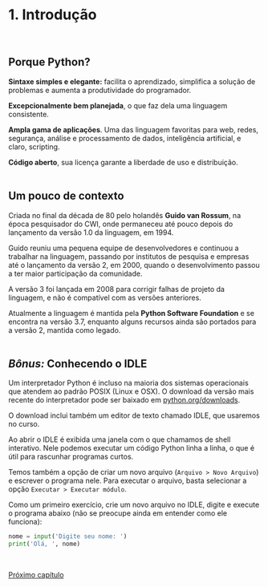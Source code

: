 # 1. Introdução 
<br>

## Porque Python?

**Sintaxe simples e elegante:** facilita o aprendizado, simplifica a solução de problemas e aumenta a produtividade do programador.

**Excepcionalmente bem planejada**, o que faz dela uma linguagem consistente.

**Ampla gama de aplicações**. Uma das linguagem favoritas para web, redes, segurança, análise e processamento de dados, inteligência artificial, e claro, scripting.

**Código aberto**, sua licença garante a liberdade de uso e distribuição.
<br>
<br>
## Um pouco de contexto

Criada no final da década de 80 pelo holandês **Guido van Rossum**, na época pesquisador do CWI, onde permaneceu até pouco depois do lançamento da versão 1.0 da linguagem, em 1994. 

Guido reuniu uma pequena equipe de desenvolvedores e  continuou a trabalhar na linguagem, passando por institutos de pesquisa e empresas até o lançamento da versão 2, em 2000, quando o desenvolvimento passou a ter maior participação da comunidade.

A versão 3 foi lançada em 2008 para corrigir falhas de projeto da linguagem, e não é compatível com as versões anteriores.

Atualmente a linguagem é mantida pela **Python Software Foundation** e se encontra na versão 3.7, enquanto alguns recursos ainda são portados para a versão 2, mantida como legado. 
<br>
<br>

## *Bônus:* Conhecendo o IDLE

Um interpretador Python é incluso na maioria dos sistemas operacionais que atendem ao padrão POSIX (Linux e OSX). O download da versão mais recente do interpretador pode ser baixado em [python.org/downloads](python.org/downloads). 

O download inclui também um editor de texto chamado IDLE, que usaremos no curso.

Ao abrir o IDLE é exibida uma janela com o que chamamos de shell interativo. Nele podemos executar um código Python linha a linha, o que é útil para rascunhar programas curtos.

Temos também a opção de criar um novo arquivo (`Arquivo > Novo Arquivo`) e escrever o programa nele. Para executar o arquivo, basta selecionar a opção `Executar > Executar módulo`.

Como um primeiro exercício, crie um novo arquivo no IDLE, digite e execute o programa abaixo (não se preocupe ainda em entender como ele funciona):

```python
nome = input('Digite seu nome: ')
print('Olá, ', nome)
```
<br>

[Próximo capítulo](./2_Representando_dados.md)
